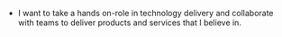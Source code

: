 + I want to take a hands on-role in technology delivery and collaborate with teams to deliver products and services that I believe in.
